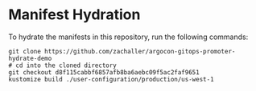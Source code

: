 # Manifest Hydration

To hydrate the manifests in this repository, run the following commands:

```shell
git clone https://github.com/zachaller/argocon-gitops-promoter-hydrate-demo
# cd into the cloned directory
git checkout d8f115cabbf6857afb8ba6aebc09f5ac2faf9651
kustomize build ./user-configuration/production/us-west-1
```
